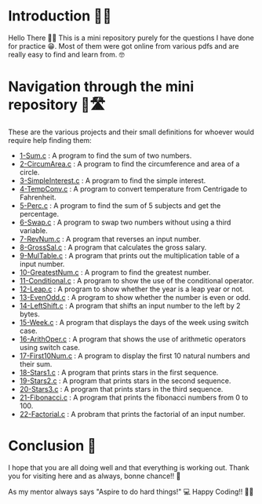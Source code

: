 # Introduction 🙏🏾
Hello There 👋🏾
This is a mini repository purely for the questions I have done for practice 😁. Most of them were got online from various pdfs and are really easy to find and learn from. 🤓

# Navigation through the mini repository 🤔🛣
These are the various projects and their small definitions for whoever would require help finding them:

* [1-Sum.c](./1-Sum.c) : A program to find the sum of two numbers.
* [2-CircumArea.c](./2-CircumArea.c) : A program to find the circumference and area of a circle.
* [3-SimpleInterest.c](./3-SimpleInterest.c) : A program to find the simple interest.
* [4-TempConv.c](./4-TempConv.c) : A program to convert temperature from Centrigade to Fahrenheit.
* [5-Perc.c](./5-Perc.c) : A program to find the sum of 5 subjects and get the percentage.
* [6-Swap.c](./6-Swap.c) : A program to swap two numbers without using a third variable.
* [7-RevNum.c](./7-RevNum.c) : A program that reverses an input number.
* [8-GrossSal.c](./8-GrossSal.c) : A program that calculates the gross salary.
* [9-MulTable.c](./9-MulTble.c) : A program that prints out the multiplication table of a input number.
* [10-GreatestNum.c](./10-GreatestNum.c) : A program to find the greatest number.
* [11-Conditional.c](./11-Conditional.c) : A program to show the use of the conditional operator.
* [12-Leap.c](./12-Leap.c) : A program to show whether the year is a leap year or not.
* [13-EvenOdd.c](./13-EvenOdd.c) : A program to show whether the number is even or odd.
* [14-LeftShift.c](./14-LeftShift.c) : A program that shifts an input number to the left by 2 bytes.
* [15-Week.c](./15-Week.c) : A program that displays the days of the week using switch case.
* [16-ArithOper.c](./16-ArithOper.c) : A program that shows the use of arithmetic operators using switch case.
* [17-First10Num.c](./17-First10Num.c) : A program to display the first 10 natural numbers and their sum.
* [18-Stars1.c](./18-Stars1.c) : A program that prints stars in the first sequence.
* [19-Stars2.c](./19-Stars2.c) : A program that prints stars in the second sequence.
* [20-Stars3.c](./20-Stars3.c) : A program that prints stars in the third sequence.
* [21-Fibonacci.c](./21-Fibonacci.c) : A program that prints the fibonacci numbers from 0 to 100.
* [22-Factorial.c](./22-Factorial.c) : A probram that prints the factorial of an input number.

# Conclusion 🏁
I hope that you are all doing well and that everything is working out. 
Thank you for visiting here and as always, bonne chance!! 🚀

As my mentor always says "Aspire to do hard things!" 💻
Happy Coding!! 🎉🎉